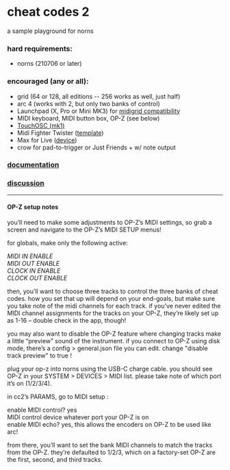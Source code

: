 # cheat codes 2

a sample playground for norns

### hard requirements:

- norns (210706 or later)

### encouraged (any or all):

- grid (64 or 128, all editions -- 256 works as well, just half)
- arc 4 (works with 2, but only two banks of control)
- Launchpad (X, Pro or Mini MK3) for [midigrid compatibility](https://github.com/jaggednz/midigrid)
- MIDI keyboard, MIDI button box, OP-Z (see below)
- [TouchOSC (mk1)](https://llllllll.co/uploads/short-url/k2XPQ0ehvcj6W9DuEYu1vlRo60P.touchosc)
- Midi Fighter Twister ([template](https://llllllll.co/uploads/short-url/so1QoxfHVWn29a4YNkybdVEIQgi.mfs))
- Max for Live ([device](https://llllllll.co/uploads/short-url/cckkpyWjH3ywfaHfYzOmV27GS3m.amxd))
- crow for pad-to-trigger or Just Friends + w/ note output

### [documentation](https://github.com/dndrks/cheat-codes-docs/raw/main/assets/images/pdf/cheat_codes_2.pdf)

### [discussion](https://l.llllllll.co/cheat-codes-2)

---

#### OP-Z setup notes

you’ll need to make some adjustments to OP-Z’s MIDI settings, so grab a screen and navigate to the OP-Z’s MIDI SETUP menus!

for globals, make only the following active:

*MIDI IN ENABLE*  
*MIDI OUT ENABLE*  
*CLOCK IN ENABLE*  
*CLOCK OUT ENABLE*  

then, you’ll want to choose three tracks to control the three banks of cheat codes. how you set that up will depend on your end-goals, but make sure you take note of the midi channels for each track. if you’ve never edited the MIDI channel assignments for the tracks on your OP-Z, they’re likely set up as 1-16 – double check in the app, though!

you may also want to disable the OP-Z feature where changing tracks make a little “preview” sound of the instrument. if you connect to OP-Z using disk mode, there’s a config > general.json file you can edit. change "disable track preview" to true !

plug your op-z into norns using the USB-C charge cable. you should see OP-Z in your SYSTEM > DEVICES > MIDI list. please take note of which port it’s on (1/2/3/4).

in cc2’s PARAMS, go to MIDI setup :

enable MIDI control? yes  
MIDI control device whatever port your OP-Z is on  
enable MIDI echo? yes, this allows the encoders on OP-Z to be used like arc!  

from there, you’ll want to set the bank MIDI channels to match the tracks from the OP-Z. they’re defaulted to 1/2/3, which on a factory-set OP-Z are the first, second, and third tracks.
